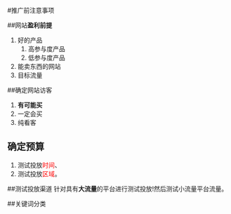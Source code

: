 #推广前注意事项

##网站**盈利前提**

1. 好的产品
    1. 高参与度产品
    2. 低参与度产品
2. 能卖东西的网站
3. 目标流量

##确定网站访客
1. **有可能买**
2. 一定会买
3. 纯看客


## 确定预算
1. 测试投放<font color=red >时间</font>、 
2. 测试投放<font color=red >区域</font>。

##测试投放渠道
针对具有**大流量**的平台进行测试投放!然后测试小流量平台流量。

##关键词分类





